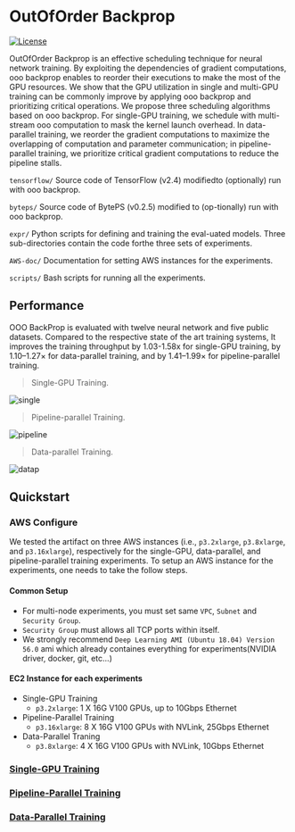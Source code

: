 # OutOfOrder Backprop

[![License](https://img.shields.io/badge/License-Apache%202.0-blue.svg)](https://opensource.org/licenses/Apache-2.0)

OutOfOrder Backprop is an effective scheduling technique for neural network training. By exploiting the dependencies of gradient computations, ooo backprop enables to reorder their executions to make the most of the GPU resources. We show that the GPU utilization in single and multi-GPU training can be commonly improve by applying ooo backprop and prioritizing critical operations. 
We propose three scheduling algorithms based on ooo backprop. For single-GPU training, we schedule with multi-stream ooo computation to mask the kernel launch overhead. In data-parallel training, we reorder the gradient computations to maximize the overlapping of computation and parameter communication; in pipeline-parallel training, we prioritize critical gradient computations to reduce the pipeline stalls.

```tensorflow/``` Source code of TensorFlow (v2.4) modifiedto (optionally) run with ooo backprop.

```byteps/``` Source code of BytePS (v0.2.5) modified to (op-tionally) run with ooo backprop.

```expr/``` Python scripts for defining and training the eval-uated models. Three sub-directories contain the code forthe three sets of experiments.

```AWS-doc/``` Documentation for setting AWS instances for the experiments.

```scripts/``` Bash scripts for running all the experiments.


## Performance
OOO BackProp is evaluated with twelve neural network and five public datasets. Compared to the respective state of the art training systems, It improves the training throughput by 1.03-1.58x for single-GPU training, by 1.10–1.27× for data-parallel training, and by 1.41–1.99× for pipeline-parallel training.


>Single-GPU Training.

![single](https://user-images.githubusercontent.com/78071764/151532657-bb4a35c3-83bc-49a4-8792-2a4b3277dc7d.png)


>Pipeline-parallel Training.

![pipeline](https://user-images.githubusercontent.com/78071764/151532720-0c64410a-317d-4c6b-a4b4-8b96c622aae1.png)

>Data-parallel Training.

![datap](https://user-images.githubusercontent.com/78071764/151532987-d56e3311-407d-406e-b389-ab811267eda9.png)


## Quickstart

### AWS Configure
We tested the artifact on three AWS instances (i.e., `p3.2xlarge`, `p3.8xlarge`, and `p3.16xlarge`), 
respectively for the single-GPU, data-parallel, and pipeline-parallel training experiments. 
To setup an AWS instance for the experiments, one needs to take the follow steps.

#### Common Setup
- For multi-node experiments, you must set same `VPC`, `Subnet` and `Security Group`.
- `Security Group` must allows all TCP ports within itself.
- We strongly recommend `Deep Learning AMI (Ubuntu 18.04) Version 56.0` ami which already containes everything for experiments(NVIDIA driver, docker, git, etc...)

#### EC2 Instance for each experiments

- Single-GPU Training
  - `p3.2xlarge`: 1 X 16G V100 GPUs, up to 10Gbps Ethernet
- Pipeline-Parallel Training
  - `p3.16xlarge`: 8 X 16G V100 GPUs with NVLink, 25Gbps Ethernet
- Data-Parallel Traning
  - `p3.8xlarge`: 4 X 16G V100 GPUs with NVLink, 10Gbps Ethernet

### [Single-GPU Training](expr/single_gpu/README.md)

### [Pipeline-Parallel Training](expr/pipe_par/README.md)

### [Data-Parallel Training](expr/data-par/README.md)

